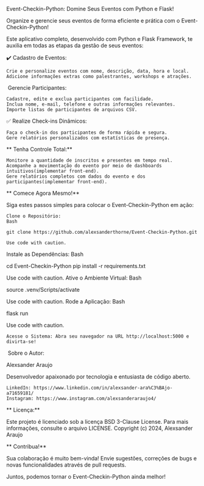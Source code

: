 Event-Checkin-Python: Domine Seus Eventos com Python e Flask!

Organize e gerencie seus eventos de forma eficiente e prática com o Event-Checkin-Python!

Este aplicativo completo, desenvolvido com Python e Flask Framework, te auxilia em todas as etapas da gestão de seus eventos:

✔️ Cadastro de Eventos:

    Crie e personalize eventos com nome, descrição, data, hora e local.
    Adicione informações extras como palestrantes, workshops e atrações.

‍‍ Gerencie Participantes:

    Cadastre, edite e exclua participantes com facilidade.
    Inclua nome, e-mail, telefone e outras informações relevantes.
    Importe listas de participantes de arquivos CSV.

✅ Realize Check-ins Dinâmicos:

    Faça o check-in dos participantes de forma rápida e segura.
    Gere relatórios personalizados com estatísticas de presença.

** Tenha Controle Total:**

    Monitore a quantidade de inscritos e presentes em tempo real.
    Acompanhe a movimentação do evento por meio de dashboards intuitivos(implementar front-end).
    Gere relatórios completos com dados do evento e dos participantes(implementar front-end).

** Comece Agora Mesmo!**

Siga estes passos simples para colocar o Event-Checkin-Python em ação:

    Clone o Repositório:
    Bash

    git clone https://github.com/alexsanderthorne/Event-Checkin-Python.git

    Use code with caution.

Instale as Dependências:
Bash

cd Event-Checkin-Python
pip install -r requirements.txt

Use code with caution.
Ative o Ambiente Virtual:
Bash

source .venv/Scripts/activate

Use code with caution.
Rode a Aplicação:
Bash

flask run

Use code with caution.

    Acesse o Sistema: Abra seu navegador na URL http://localhost:5000 e divirta-se!

‍ Sobre o Autor:

Alexsander Araujo

Desenvolvedor apaixonado por tecnologia e entusiasta de código aberto.

    LinkedIn: https://www.linkedin.com/in/alexsander-ara%C3%BAjo-a71659181/
    Instagram: https://www.instagram.com/alexsanderaraujo4/

** Licença:**

Este projeto é licenciado sob a licença BSD 3-Clause License. Para mais informações, consulte o arquivo LICENSE.
Copyright (c) 2024, Alexsander Araujo

** Contribua!**

Sua colaboração é muito bem-vinda! Envie sugestões, correções de bugs e novas funcionalidades através de pull requests.

Juntos, podemos tornar o Event-Checkin-Python ainda melhor!
